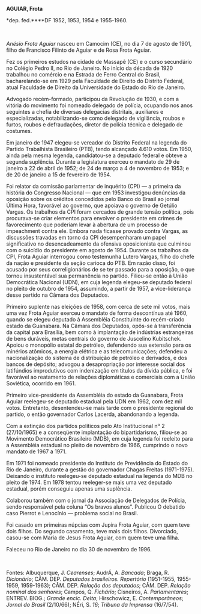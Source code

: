 **AGUIAR, Frota**

\*dep. fed.****DF 1952, 1953, 1954 e 1955-1960.

 

*Anésio Frota Aguiar* nasceu em Camocim (CE), no dia 7 de agosto de
1901, filho de Francisco Filinto de Aguiar e de Rosa Frota Aguiar.

Fez os primeiros estudos na cidade de Massapê (CE) e o curso secundário
no Colégio Pedro II, no Rio de Janeiro. No início da década de 1920
trabalhou no comércio e na Estrada de Ferro Central do Brasil,
bacharelando-se em 1929 pela Faculdade de Direito do Distrito Federal,
atual Faculdade de Direito da Universidade do Estado do Rio de Janeiro.

Advogado recém-formado, participou da Revolução de 1930, e com a vitória
do movimento foi nomeado delegado de polícia, ocupando nos anos
seguintes a chefia de diversas delegacias distritais, auxiliares e
especializadas, notabilizando-se como delegado de vigilância, roubos e
furtos, roubos e defraudações, diretor de polícia técnica e delegado de
costumes.

Em janeiro de 1947 elegeu-se vereador do Distrito Federal na legenda do
Partido Trabalhista Brasileiro (PTB), tendo alcançado 4.610 votos. Em
1950, ainda pela mesma legenda, candidatou-se a deputado federal e
obteve a segunda suplência. Durante a legislatura exerceu o mandato de
29 de janeiro a 22 de abril de 1952; de 24 de março a 4 de novembro de
1953; e de 20 de janeiro a 15 de fevereiro de 1954.

Foi relator da comissão parlamentar de inquérito (CPI) — a primeira da
história do Congresso Nacional — que em 1953 investigou denúncias da
oposição sobre os créditos concedidos pelo Banco do Brasil ao jornal
Última Hora, favorável ao governo, que apoiava o governo de Getúlio
Vargas. Os trabalhos da CPI foram cercados de grande tensão política,
pois procurava-se criar elementos para envolver o presidente em crimes
de favorecimento que poderiam levar à abertura de um processo de
impeachment contra ele. Embora nada ficasse provado contra Vargas, as
discussões travadas em torno da CPI desempenharam um papel significativo
no desencadeamento da ofensiva oposicionista que culminou com o suicídio
do presidente em agosto de 1954. Durante os trabalhos da CPI, Frota
Aguiar interrogou como testemunha Lutero Vargas, filho do chefe da nação
e presidente da seção carioca do PTB. Em razão disso, foi acusado por
seus correligionários de se ter passado para a oposição, o que tornou
insustentável sua permanência no partido. Filiou-se então à União
Democrática Nacional (UDN), em cuja legenda elegeu-se deputado federal
no pleito de outubro de 1954, assumindo, a partir de 1957, a
vice-liderança desse partido na Câmara dos Deputados.

Primeiro suplente nas eleições de 1958, com cerca de sete mil votos,
mais uma vez Frota Aguiar exerceu o mandato de forma descontínua até
1960, quando se elegeu deputado à Assembléia Constituinte do
recém-criado estado da Guanabara. Na Câmara dos Deputados, opôs-se à
transferência da capital para Brasília, bem como à implantação de
indústrias estrangeiras de bens duráveis, metas centrais do governo de
Juscelino Kubitschek. Apoiou o monopólio estatal do petróleo, defendendo
sua extensão para os minérios atômicos, a energia elétrica e as
telecomunicações; defendeu a nacionalização do sistema de distribuição
de petróleo e derivados, e dos bancos de depósito; advogou a
desapropriação por interesse social dos latifúndios improdutivos com
indenização em títulos da dívida pública, e foi favorável ao reatamento
de relações diplomáticas e comerciais com a União Soviética, ocorrido em
1961.

Primeiro vice-presidente da Assembléia do estado da Guanabara, Frota
Aguiar reelegeu-se deputado estadual pela UDN em 1962, com dez mil
votos. Entretanto, desentendeu-se mais tarde com o presidente regional
do partido, o então governador Carlos Lacerda, abandonando a legenda.

Com a extinção dos partidos políticos pelo Ato Institucional nº 2
(27/10/1965) e a conseqüente implantação do bipartidarismo, filiou-se ao
Movimento Democrático Brasileiro (MDB), em cuja legenda foi reeleito
para a Assembléia estadual no pleito de novembro de 1966, cumprindo o
novo mandato de 1967 a 1971.

Em 1971 foi nomeado presidente do Instituto de Previdência do Estado do
Rio de Janeiro, durante a gestão do governador Chagas Freitas
(1971-1975). Deixando o instituto reelegeu-se deputado estadual na
legenda do MDB no pleito de 1974. Em 1978 tentou reeleger-se mais uma
vez deputado estadual, porém conseguiu apenas uma suplência.

Colaborou também com o jornal da Associação de Delegados de Polícia,
sendo responsável pela coluna “Os bravos alunos”. Publicou O debatido
caso Pierrot e Lenocínio — problema social no Brasil.

Foi casado em primeiras núpcias com Jupira Frota Aguiar, com quem teve
dois filhos. Do segundo casamento, teve mais dois filhos. Divorciado,
casou-se com Maria de Jesus Frota Aguiar, com quem teve uma filha.

Faleceu no Rio de Janeiro no dia 30 de novembro de 1996.

 

Fontes: Albuquerque, J. *Cearenses*; AudrÁ, A. *Bancada*; Braga, R.
*Dicionário*; CÂM. DEP. *Deputados brasileiros. Repertório* (1951-1955,
1955-1959, 1959-1963); CÂM. DEP. *Relação dos deputados*; CÂM. DEP.
*Relação nominal dos senhores*; Campos, Q. *Fichário*; Cisneiros, A.
*Parlamentares*; ENTREV. BIOG.; *Grande encic. Delta*; Hirschowicz, E.
*Contemporâneos*; *Jornal do Brasil* (2/10/66); NÉri, S. *16*; *Tribuna
da Imprensa* (16/7/54).

 
